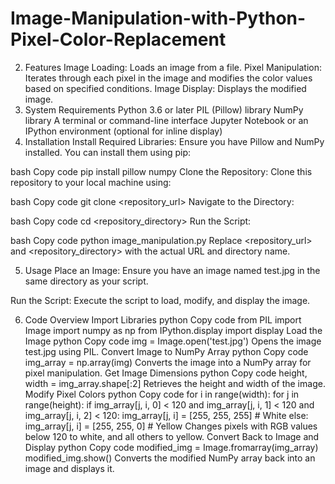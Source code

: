 # Image-Manipulation-with-Python-Pixel-Color-Replacement

2. Features
Image Loading: Loads an image from a file.
Pixel Manipulation: Iterates through each pixel in the image and modifies the color values based on specified conditions.
Image Display: Displays the modified image.
3. System Requirements
Python 3.6 or later
PIL (Pillow) library
NumPy library
A terminal or command-line interface
Jupyter Notebook or an IPython environment (optional for inline display)
4. Installation
Install Required Libraries:
Ensure you have Pillow and NumPy installed. You can install them using pip:

bash
Copy code
pip install pillow numpy
Clone the Repository: Clone this repository to your local machine using:

bash
Copy code
git clone <repository_url>
Navigate to the Directory:

bash
Copy code
cd <repository_directory>
Run the Script:

bash
Copy code
python image_manipulation.py
Replace <repository_url> and <repository_directory> with the actual URL and directory name.

5. Usage
Place an Image: Ensure you have an image named test.jpg in the same directory as your script.

Run the Script: Execute the script to load, modify, and display the image.

6. Code Overview
Import Libraries
python
Copy code
from PIL import Image
import numpy as np
from IPython.display import display
Load the Image
python
Copy code
img = Image.open('test.jpg')
Opens the image test.jpg using PIL.
Convert Image to NumPy Array
python
Copy code
img_array = np.array(img)
Converts the image into a NumPy array for pixel manipulation.
Get Image Dimensions
python
Copy code
height, width = img_array.shape[:2]
Retrieves the height and width of the image.
Modify Pixel Colors
python
Copy code
for i in range(width):
    for j in range(height):
        if img_array[j, i, 0] < 120 and img_array[j, i, 1] < 120 and img_array[j, i, 2] < 120:
            img_array[j, i] = [255, 255, 255]  # White
        else:
            img_array[j, i] = [255, 255, 0]  # Yellow
Changes pixels with RGB values below 120 to white, and all others to yellow.
Convert Back to Image and Display
python
Copy code
modified_img = Image.fromarray(img_array)
modified_img.show()
Converts the modified NumPy array back into an image and displays it.
